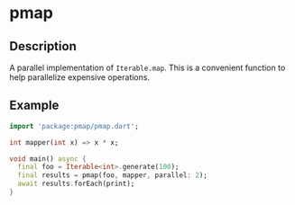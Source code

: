 # pmap

## Description

A parallel implementation of `Iterable.map`.  This is a convenient function to
help parallelize expensive operations.

## Example

```dart
import 'package:pmap/pmap.dart';

int mapper(int x) => x * x;

void main() async {
  final foo = Iterable<int>.generate(100);
  final results = pmap(foo, mapper, parallel: 2);
  await results.forEach(print);
}
```
